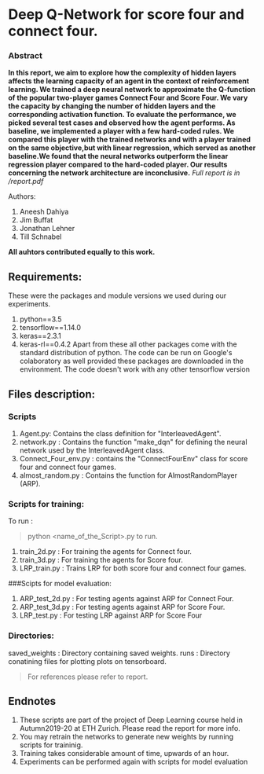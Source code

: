 # Deep Q-Network for score four and connect four.

### Abstract
**In this report, we aim to explore how the complexity of hidden layers affects the learning capacity of an agent in the context of reinforcement learning. We trained a deep neural network to approximate the Q-function of the popular two-player games Connect Four and Score Four. We vary the capacity by changing the number of hidden layers and the corresponding activation function. To evaluate the performance, we picked several test cases and observed how the agent performs. As baseline, we implemented a player with a few hard-coded rules. We compared this player with the trained networks and with a player trained on the same objective,but with linear regression, which served as another baseline.We found that the neural networks outperform the linear regression player compared to the hard-coded player. Our results concerning the network architecture are inconclusive.**
*Full report is in /report.pdf*

Authors:
1. Aneesh Dahiya
2. Jim Buffat
3. Jonathan Lehner
4. Till Schnabel

**All auhtors contributed equally to this work.**

## Requirements:
These were the packages and module versions we used during our experiments. 
1. python==3.5
2. tensorflow==1.14.0
3. keras==2.3.1
4. keras-rl==0.4.2
Apart from these all other packages come with the standard distribution of python. The code can be run on Google's colaboratory as well provided these packages are downloaded in the environment.
The code doesn't work with any other tensorflow version

## Files description:
### Scripts
1. Agent.py: Contains the class definition for "InterleavedAgent". 
2. network.py : Contains the function "make_dqn" for defining the neural network used by the InterleavedAgent class.
3. Connect_Four_env.py : contains the "ConnectFourEnv" class for score four and connect four games.
4. almost_random.py : Contains the function for AlmostRandomPlayer (ARP).
### Scripts for training:
To run :
>python <name_of_the_Script>.py to run.

1. train_2d.py : For training the agents for Connect four.
2. train_3d.py : For training the agents for Score four. 
3. LRP_train.py   : Trains LRP for both score four and connect four games.

###Scipts for model evaluation:
1. ARP_test_2d.py : For testing agents against ARP for Connect Four.
2. ARP_test_3d.py : For testing agents against ARP for Score Four.
3. LRP_test.py : For testing LRP against ARP for Score Four

### Directories:
saved_weights : Directory containing saved weights.
runs          : Directory conatining files for plotting plots on tensorboard.



> For references please refer to report.
## Endnotes
1. These scripts are part of the project of Deep Learning course held in Autumn2019-20 at ETH Zurich. Please read the report for more info.
2. You may retrain the networks to generate new weights by running scripts for traininig. 
3. Training takes considerable amount of time, upwards of an hour.
4. Experiments can be performed again with scripts for model evaluation


